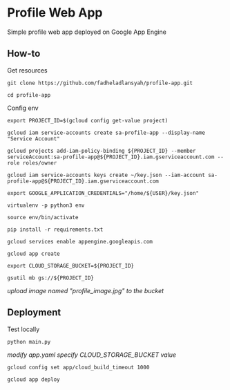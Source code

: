 # Profile Web App

Simple profile web app deployed on Google App Engine

## How-to

Get resources

`git clone https://github.com/fadheladlansyah/profile-app.git`

`cd profile-app`

Config env

`export PROJECT_ID=$(gcloud config get-value project)`

``gcloud iam service-accounts create sa-profile-app --display-name "Service Account"``

``gcloud projects add-iam-policy-binding ${PROJECT_ID} --member serviceAccount:sa-profile-app@${PROJECT_ID}.iam.gserviceaccount.com --role roles/owner``

``gcloud iam service-accounts keys create ~/key.json --iam-account sa-profile-app@${PROJECT_ID}.iam.gserviceaccount.com``

`export GOOGLE_APPLICATION_CREDENTIALS="/home/${USER}/key.json"`

`virtualenv -p python3 env`

`source env/bin/activate`

`pip install -r requirements.txt`

`gcloud services enable appengine.googleapis.com`

`gcloud app create`

`export CLOUD_STORAGE_BUCKET=${PROJECT_ID}`

`gsutil mb gs://${PROJECT_ID}`

_upload image named "profile_image.jpg" to the bucket_

## Deployment

Test locally

`python main.py`

_modify app.yaml specify CLOUD_STORAGE_BUCKET value_

`gcloud config set app/cloud_build_timeout 1000`

`gcloud app deploy`